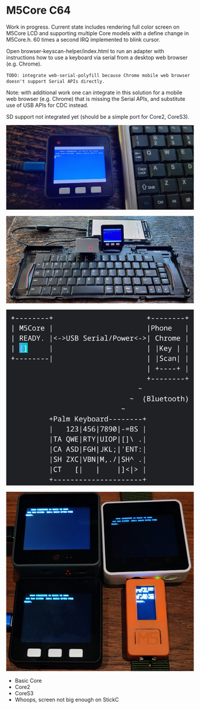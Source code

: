 # M5Core C64 #

Work in progress.  Current state includes rendering full color screen on M5Core LCD and supporting multiple Core models with a define change in M5Core.h.  60 times a second IRQ implemented to blink cursor.   

Open browser-keyscan-helper/index.html to run an adapter with instructions how to use a keyboard via serial from a desktop web browser (e.g. Chrome). 

```
TODO: integrate web-serial-polyfill because Chrome mobile web browser doesn't support Serial APIs directly.
```

Note: with additional work one can integrate  in this solution for a mobile web browser (e.g. Chrome) that is missing the Serial APIs, and substitute use of USB APIs for CDC instead.

SD support not integrated yet (should be a simple port for Core2, CoreS3).

![M5 Basic Core shown next to mini USB keyboard](browser-keyscan-helper/core_keyboard.jpg)

![Photo showing bluetooth Palm Portable Keyboard, Phone running key scan helper with serial USB to M5](browser-keyscan-helper/palm_phone_serial.jpg)

![Block diagram showing bluetooth Palm Portable Keyboard, Phone running key scan helper with serial USB to M5](browser-keyscan-helper/block_diagram.png)

![Early prototype with various M5 Core models](m5cores.jpg)

* Basic Core
* Core2
* CoreS3
* Whoops, screen not big enough on StickC
